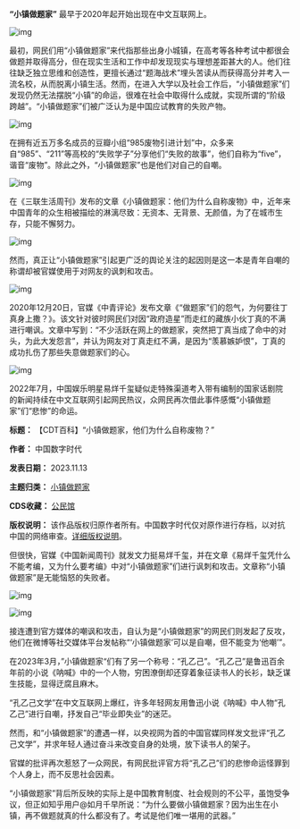 
**“小镇做题家”** 最早于2020年起开始出现在中文互联网上。


![img](https://chinadigitaltimes.net/chinese/files/2023/11/OIP-4-下午9.33.29.jpeg)


最初，网民们用“小镇做题家”来代指那些出身小城镇，在高考等各种考试中都很会做题并取得高分，但在现实生活和工作中却发现现实与理想差距甚大的人。他们往往缺乏独立思维和创造性，更擅长通过“题海战术”埋头苦读从而获得高分并考入一流名校，从而脱离小镇生活。然而，在进入大学以及社会工作后，“小镇做题家”们发现仍然无法摆脱“小镇”的命运，很难在社会中取得什么成就，实现所谓的“阶级跨越”。“小镇做题家”们被广泛认为是中国应试教育的失败产物。


![img](https://chinadigitaltimes.net/chinese/files/2023/11/v2-6849471a4e1519b9bef257cadf82975b_720w.webp)


在拥有近五万多名成员的豆瓣小组“985废物引进计划”中，众多来自“985”、“211”等高校的“失败学子”分享他们“失败的故事”，他们自称为“five”，谐音“废物”。除此之外，“小镇做题家”也是他们对自己的自嘲。


![img](https://chinadigitaltimes.net/chinese/files/2023/11/OIP-3-下午9.33.29.jpeg)


在《三联生活周刊》发布的文章《小镇做题家：他们为什么自称废物》中，近年来中国青年的众生相被描绘的淋漓尽致：无资本、无背景、无颜值，为了在城市生存，只能不懈努力。


![img](https://chinadigitaltimes.net/chinese/files/2023/11/v2-9f89ab288c52e9a72d5da54d092aceb1_720w.webp)


然而，真正让“小镇做题家”引起更广泛的舆论关注的起因则是这一本是青年自嘲的称谓却被官媒使用于对网友的讽刺和攻击。


![img](https://chinadigitaltimes.net/chinese/files/2023/11/v2-8eae97648be26c7c82e507d85f687e3e_720w.webp)


2020年12月20日，官媒《中青评论》发布文章《“做题家”们的怨气，为何要往丁真身上撒？》。该文针对彼时网民们对因“政府造星”而走红的藏族小伙丁真的不满进行嘲讽。文章中写到：“不少活跃在网上的做题家，突然把丁真当成了命中的对头，为此大发怨言”，并认为网友对丁真走红不满，是因为“羡慕嫉妒恨”，丁真的成功扎伤了那些失意做题家们的心。


![img](https://chinadigitaltimes.net/chinese/files/2023/11/v2-215b33a0ad3bd4ee7c78191e208a0cff_720w.webp)


2022年7月，中国娱乐明星易烊千玺疑似走特殊渠道考入带有编制的国家话剧院的新闻持续在中文互联网引起网民热议，众网民再次借此事件感慨“小镇做题家”们“悲惨”的命运。




**标题：** 【CDT百科】“小镇做题家，他们为什么自称废物？”  

**作者：** 中国数字时代  

**发表日期：** 2023.11.13  

**主题归类：** [小镇做题家](https://chinadigitaltimes.net/space/小镇做题家)  

**CDS收藏：** [公民馆](https://chinadigitaltimes.net/space/%E5%85%AC%E6%B0%91%E9%A6%86)  

**版权说明：** 该作品版权归原作者所有。中国数字时代仅对原作进行存档，以对抗中国的网络审查。[详细版权说明](https://chinadigitaltimes.net/chinese/copyright)。


但很快，官媒《中国新闻周刊》就发文力挺易烊千玺，并在文章《易烊千玺凭什么不能考编，又为什么要考编》中对“小镇做题家”们进行讽刺和攻击。文章称“小镇做题家”是无能恼怒的失败者。


![img](https://chinadigitaltimes.net/chinese/files/2023/11/v2-1f40af406c640b65ac97ece82acb2034_720w.webp)  

![img](https://chinadigitaltimes.net/chinese/files/2023/11/v2-8e66051d438f911d950abb86eded58fa_720w.webp)


接连遭到官方媒体的嘲讽和攻击，自认为是“小镇做题家”的网民们则发起了反攻，他们在微博等社交媒体平台发帖称“‘小镇做题家’可以是自嘲，但不能变为‘他嘲’”。


在2023年3月，”小镇做题家“们有了另一个称号：“孔乙己”。“孔乙己”是鲁迅百余年前的小说《呐喊》中的一个人物，穷困潦倒却还穿着象征读书人的长衫，缺乏谋生技能，显得迂腐且麻木。  

“孔乙己文学”在中文互联网上爆红，许多年轻网友用鲁迅小说《呐喊》中人物“孔乙己”进行自嘲，抒发自己“毕业即失业”的迷茫。


然而，和“小镇做题家”的遭遇一样，以央视网为首的中国官媒同样发文批评“孔乙己文学”，并求年轻人通过奋斗来改变自身的处境，放下读书人的架子。


官媒的批评再次惹怒了一众网民，有网民批评官方将“孔乙己”们的悲惨命运怪罪到个人身上，而不反思社会因素。


“小镇做题家”背后所反映的实际上是中国教育制度、社会规则的不公平，虽饱受争议，但正如知乎用户@如月千早所说：“为什么要做小镇做题家？因为出生在小镇，再不做题就真的什么都没有了。考试是他们唯一堪用的武器。”

